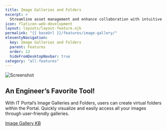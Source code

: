 ```yaml
---
title: Image Galleries and Folders
excerpt: >
  Streamline asset management and enhance collaboration with intuitive organization
icon: flaticon-web-development
layout: layouts/layout-feature.njk
permalink: "{{ baseUrl }}/features/image-gallery/"
eleventyNavigation:
  key: Image Galleries and Folders
  parent: Features
  order: 13
  hideFromDesktopNavbar: true
category: "all-features"
---
```


<img class="img-fluid mb-4" src="{{ baseUrl }}/assets/migrated/1550146314963.png" alt="Screenshot">

## An Engineer’s Favorite Tool!

With IT Portal’s Image Galleries and Folders, users can create virtual folders within the Portal. Quickly visualize and easily access all your images through user-friendly galleries.

<a href="http://kb.siportal.com/portal3/kb/#article/?rID=KB&KBID=73&Method=View&Permalink=3F28241D477D7F5D475B535C627E705648465056617F702E3F40DAEDACCE0E02BD4C81833CAC2164EBED93EF2C86826296391C94B729E46D59236982912ED30260" class="read-more">Image Gallery KB</a>